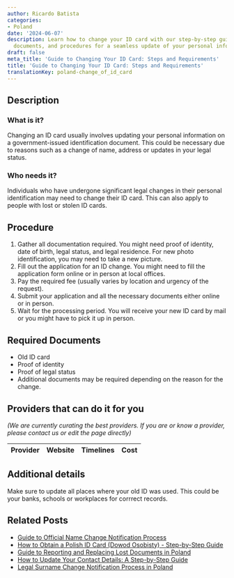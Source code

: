 ```yaml
---
author: Ricardo Batista
categories:
- Poland
date: '2024-06-07'
description: Learn how to change your ID card with our step-by-step guide, required
  documents, and procedures for a seamless update of your personal information.
draft: false
meta_title: 'Guide to Changing Your ID Card: Steps and Requirements'
title: 'Guide to Changing Your ID Card: Steps and Requirements'
translationKey: poland-change_of_id_card
---
```





## Description
### What is it?
Changing an ID card usually involves updating your personal information on a government-issued identification document. This could be necessary due to reasons such as a change of name, address or updates in your legal status.

### Who needs it?
Individuals who have undergone significant legal changes in their personal identification may need to change their ID card. This can also apply to people with lost or stolen ID cards.

## Procedure
1. Gather all documentation required. You might need proof of identity, date of birth, legal status, and legal residence. For new photo identification, you may need to take a new picture.
2. Fill out the application for an ID change. You might need to fill the application form online or in person at local offices.
3.  Pay the required fee (usually varies by location and urgency of the request).
4.  Submit your application and all the necessary documents either online or in person.
5.  Wait for the processing period. You will receive your new ID card by mail or you might have to pick it up in person.

## Required Documents
- Old ID card
- Proof of identity
- Proof of legal status
- Additional documents may be required depending on the reason for the change.

## Providers that can do it for you

_(We are currently curating the best providers. If you are or know a provider, please contact us or edit the page directly)_

| Provider        |     Website     |     Timelines    |       Cost      |
| :-------------: | :-------------: |  :-------------: | :-------------: |

## Additional details
Make sure to update all places where your old ID was used. This could be your banks, schools or workplaces for corrrect records.


## Related Posts

- [Guide to Official Name Change Notification Process](https://tramitit.com/guides/poland/change_of_first_name_notification/)
- [How to Obtain a Polish ID Card (Dowod Osobisty) - Step-by-Step Guide](https://tramitit.com/guides/poland/id_card/)
- [Guide to Reporting and Replacing Lost Documents in Poland](https://tramitit.com/guides/poland/report_of_lost_documents/)
- [How to Update Your Contact Details: A Step-by-Step Guide](https://tramitit.com/guides/poland/notification_of_change_in_contact_details/)
- [Legal Surname Change Notification Process in Poland](https://tramitit.com/guides/poland/change_of_surname_notification/)